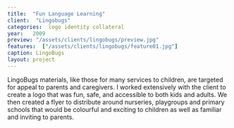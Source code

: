 ```yaml
---
title:  "Fun Language Learning"
client:  "Lingobugs"
categories:  logo identity collateral
year:   2009
preview: "/assets/clients/lingobugs/preview.jpg"
features:  ["/assets/clients/lingobugs/feature01.jpg"]
caption: LingoBugs
layout: project            
---
```


LingoBugs materials, like those for many services to children, are targeted for appeal to parents and caregivers. I worked extensively with the client to create a logo that was fun, safe, and accessible to both kids and adults. We then created a flyer to distribute around nurseries, playgroups and primary schools that would be colourful and exciting to children as well as familiar and inviting to parents.
